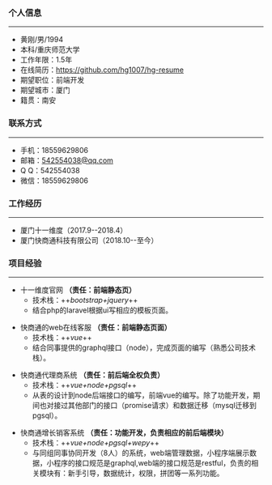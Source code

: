 ### 个人信息

---
- 黄刚/男/1994
- 本科/重庆师范大学
- 工作年限：1.5年
- 在线简历：https://github.com/hg1007/hg-resume
- 期望职位：前端开发
- 期望城市：厦门
- 籍贯：南安

### 联系方式
---

* 手机：18559629806
* 邮箱：542554038@qq.com
* Q Q：542554038
* 微信：18559629806

### 工作经历
---

- 厦门十一维度（2017.9--2018.4）
- 厦门快商通科技有限公司（2018.10--至今）

### 项目经验
---

* 十一维度官网 **（责任：前端静态页）**
  * 技术栈：++*bootstrap+jquery*++
  * 结合php的laravel根据ui写相应的模板页面。
  
- 快商通的web在线客服 **（责任：前端静态页面）**
  - 技术栈：++*vue*++
  - 结合同事提供的graphql接口（node），完成页面的编写（熟悉公司技术栈）。

* 快商通代理商系统 **（责任：前后端全权负责）**
  * 技术栈：++*vue+node+pgsql*++
  * 从表的设计到node后端接口的编写，前端vue的编写。除了功能开发，期间也对接过其他部门的接口（promise请求）和数据迁移（mysql迁移到pgsql）。

- 快商通增长销客系统 **（责任：功能开发，负责相应的前后端模块）**
  - 技术栈：++*vue+node+pgsql+wepy*++
  - 与同组同事协同开发（8人）的系统，web端管理数据，小程序端展示数据，小程序的接口规范是graphql,web端的接口规范是restful，负责的相关模块有：新手引导，数据统计，权限，拼团等一系列功能。
